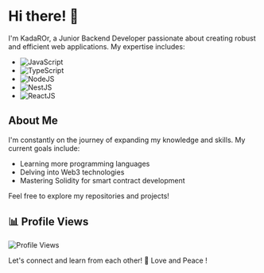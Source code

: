 # Hi there! 👋

I'm KadaROr, a Junior Backend Developer passionate about creating robust and efficient web applications. My expertise includes:

- ![JavaScript](https://img.shields.io/badge/-JavaScript-yellow)
- ![TypeScript](https://img.shields.io/badge/-TypeScript-blue)
- ![NodeJS](https://img.shields.io/badge/-NodeJS-green)
- ![NestJS](https://img.shields.io/badge/-NestJS-red)
- ![ReactJS](https://img.shields.io/badge/-ReactJS-blue)

## About Me

I'm constantly on the journey of expanding my knowledge and skills. My current goals include:

- Learning more programming languages
- Delving into Web3 technologies
- Mastering Solidity for smart contract development

Feel free to explore my repositories and projects!

## 📊 Profile Views

![Profile Views](https://komarev.com/ghpvc/?username=KadaROr&color=green)

Let's connect and learn from each other! 🚀
Love and Peace ! 
